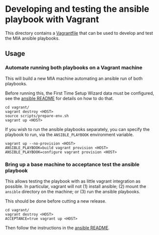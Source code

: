 # Developing and testing the ansible playbook with Vagrant

This directory contains a [Vagrantfile](Vagrantfile) that can be used to
develop and test the MIA ansible playbooks.

## Usage

### Automate running both playbooks on a Vagrant machine

This will build a new MIA machine automating an ansible run of both playbooks.

Before running this, the First Time Setup Wizard data must be configured, see
the [ansible README](/ansible/README.md) for details on how to do that.

```
cd vagrant/
vagrant destroy <HOST>
source scripts/prepare-env.sh
vagrant up <HOST>
```

If you wish to run the ansible playbooks separately, you can specify the
playbook to run, via the `ANSIBLE_PLAYBOOK` environment variable.

```
vagrant up --no-provision <HOST>
ANSIBLE_PLAYBOOK=build vagrant provision <HOST>
ANSIBLE_PLAYBOOK=configure vagrant provision <HOST>
```

### Bring up a base machine to acceptance test the ansible playbook

This allows testing the playbook with as little vagrant integration as
possible.  In particular, vagrant will not (1) install ansible; (2) mount the
`ansible` directory on the machine; or (3) run the ansible playbooks.

This should be done before cutting a new release.

```
cd vagrant/
vagrant destroy <HOST>
ACCEPTANCE=true vagrant up <HOST>
```

Then follow the instructions in the [ansible README](/ansible/README.md).
